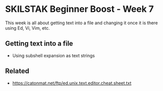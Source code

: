 # SKILSTAK Beginner Boost - Week 7

This week is all about getting text into a file and changing it once it
is there using Ed, Vi, Vim, etc.  

## Getting text into a file

* Using subshell expansion as text strings

## Related

* https://catonmat.net/ftp/ed.unix.text.editor.cheat.sheet.txt